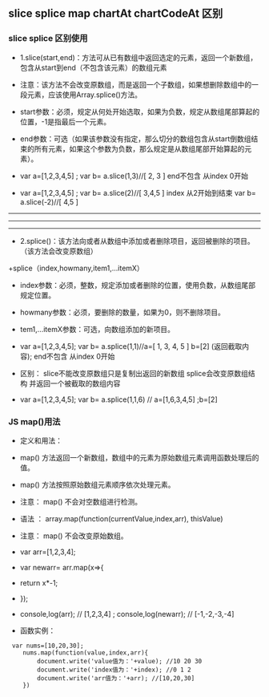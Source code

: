 
 ## slice splice map chartAt chartCodeAt 区别  

 ### slice splice 区别使用 

+ 1.slice(start,end)：方法可从已有数组中返回选定的元素，返回一个新数组，包含从start到end（不包含该元素）的数组元素
+ 注意：该方法不会改变原数组，而是返回一个子数组，如果想删除数组中的一段元素，应该使用Array.splice()方法。

+ start参数：必须，规定从何处开始选取，如果为负数，规定从数组尾部算起的位置，-1是指最后一个元素。
+ end参数：可选（如果该参数没有指定，那么切分的数组包含从start倒数组结束的所有元素，如果这个参数为负数，那么规定是从数组尾部开始算起的元素）。

+ var a=[1,2,3,4,5] ; var b= a.slice(1,3)//[ 2, 3 ] end不包含 从index 0开始
+ var a=[1,2,3,4,5] ; var b= a.slice(2)//[ 3,4,5 ]  index 从2开始到结束  var b= a.slice(-2)//[ 4,5 ]  
***  
___

---
+ 2.splice()：该方法向或者从数组中添加或者删除项目，返回被删除的项目。（该方法会改变原数组）

+splice（index,howmany,item1,...itemX）

+ index参数：必须，整数，规定添加或者删除的位置，使用负数，从数组尾部规定位置。
+ howmany参数：必须，要删除的数量，如果为0，则不删除项目。
+ tem1,...itemX参数：可选，向数组添加的新项目。

+ var a=[1,2,3,4,5];  var b= a.splice(1,1)//a=[ 1, 3, 4, 5 ] b=[2] (返回截取内容); end不包含 从index 0开始
+ 区别： slice不能改变原数组只是复制出返回的新数组 splice会改变原数组结构 并返回一个被截取的数组内容
+ var a=[1,2,3,4,5]; var b= a.splice(1,1,6) // a=[1,6,3,4,5] ;b=[2]

### JS map()用法 

+ 定义和用法：

+ map() 方法返回一个新数组，数组中的元素为原始数组元素调用函数处理后的值。
+ map() 方法按照原始数组元素顺序依次处理元素。
+ 注意： map() 不会对空数组进行检测。
+ 语法 ： array.map(function(currentValue,index,arr), thisValue)
+ 注意： map() 不会改变原始数组。
+ var arr=[1,2,3,4]; 
+ var newarr= arr.map(x=>{
+    return  x*-1;
+ });
+ console,log(arr); // [1,2,3,4] ; console,log(newarr); // [-1,-2,-3,-4]
+ 函数实例：
```
 var nums=[10,20,30];
    nums.map(function(value,index,arr){
        document.write('value值为：'+value); //10 20 30
        document.write('index值为：'+index); //0 1 2
        document.write('arr值为：'+arr); //[10,20,30]
    })
```